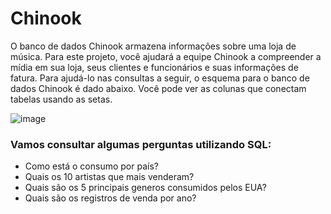 # Chinook
O banco de dados Chinook armazena informações sobre uma loja de música. Para este projeto, você ajudará a equipe Chinook a compreender a mídia em sua loja, seus clientes e funcionários e suas informações de fatura. Para ajudá-lo nas consultas a seguir, o esquema para o banco de dados Chinook é dado abaixo. Você pode ver as colunas que conectam tabelas usando as setas.

![image](https://user-images.githubusercontent.com/38633413/113930541-ca1b3980-97c7-11eb-81b5-e9660952b3dc.png)

### Vamos consultar algumas perguntas utilizando SQL:

- Como está o consumo por país?
- Quais os 10 artistas que mais venderam?
- Quais são os 5 principais generos consumidos pelos EUA?
- Quais são os registros de venda por ano?
